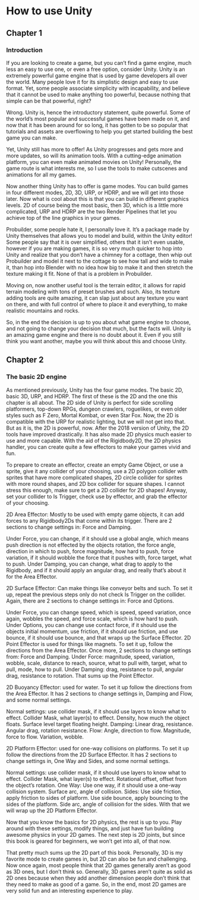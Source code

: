 # How to use Unity



## Chapter 1


### Introduction


If you are looking to create a game, but you can’t find a game engine, much less an easy to use one, or even a free option, consider Unity. Unity is an extremely powerful game engine that is used by game developers all over the world. Many people love it for its simplistic design and easy to use format. Yet, some people associate simplicity with incapability, and believe that it cannot be used to make anything too powerful, because nothing that simple can be that powerful, right? 


Wrong. Unity is, hence the introductory statement, quite powerful. Some of the world’s most popular and successful games have been made on it, and now that it has been around for so long, it has gotten to be so popular that tutorials and assets are overflowing to help you get started building the best game you can make.


Yet, Unity still has more to offer! As Unity progresses and gets more and more updates, so will its animation tools. With a cutting-edge animation platform, you can even make animated movies on Unity! Personally, the game route is what interests me, so I use the tools to make cutscenes and animations for all my games.


Now another thing Unity has to offer is game modes. You can build games in four different modes, 2D, 3D, URP, or HDRP, and we will get into those later. Now what is cool about this is that you can build in different graphics levels. 2D of course being the most basic, then 3D, which is a little more complicated, URP and HDRP are the two Render Pipelines that let you achieve top of the line graphics in your games.


Probuilder, some people hate it, I personally love it. It’s a package made by Unity themselves that allows you to model and build, within the Unity editor! Some people say that it is over simplified, others that it isn’t even usable, however if you are making games, it is so very much quicker to hop into Unity and realize that you don’t have a chimney for a cottage, then whip out Probuilder and model it next to the cottage to see how tall and wide to make it, than hop into Blender with no idea how big to make it and then stretch the texture making it fit. None of that is a problem in Probuilder.


Moving on, now another useful tool is the terrain editor, it allows for rapid terrain modeling with tons of preset brushes and such. Also, its texture adding tools are quite amazing, it can slap just about any texture you want on there, and with full control of where to place it and everything, to make realistic mountains and rocks.


So, in the end the decision is up to you about what game engine to choose, and not going to change your decision that much, but the facts will. Unity is an amazing game engine and there is no doubt about it. Even if you still think you want another, maybe you will think about this and choose Unity. 








## Chapter 2


### The basic 2D engine


As mentioned previously, Unity has the four game modes. The basic 2D, basic 3D, URP, and HDRP. The first of these is the 2D and the one this chapter is all about.
The 2D side of Unity is perfect for side scrolling platformers, top-down RPGs, dungeon crawlers, roguelikes, or even older styles such as F Zero, Mortal Kombat, or even Star Fox.
Now, the 2D is compatible with the URP for realistic lighting, but we will not get into that. But as it is, the 2D is powerful, now. After the 2018 version of Unity, the 2D tools have improved drastically. It has also made 2D physics much easier to use and more capable.
With the aid of the Rigidbody2D, the 2D physics handler, you can create quite a few effectors to make your games vivid and fun.


To prepare to create an effector, create an empty Game Object, or use a sprite, give it any collider of your choosing, use a 2D polygon collider with sprites that have more complicated shapes, 2D circle collider for sprites with more round shapes, and 2D box collider for square shapes. I cannot stress this enough, make sure to get a 2D collider for 2D shapes! Anyway, set your collider to Is Trigger, check use by effector, and grab the effector of your choosing.


2D Area Effector: Mostly to be used with empty game objects, it can add forces to any Rigidbody2Ds that come within its trigger. There are 2 sections to change settings in: Force and Damping.


Under Force, you can change, if it should use a global angle, which means push direction is not effected by the objects rotation, the force angle, direction in which to push, force magnitude, how hard to push, force variation, if it should wobble the force that it pushes with, force target, what to push. Under Damping, you can change, what drag to apply to the Rigidbody, and if it should apply an angular drag, and really that’s about it for the Area Effector.


2D Surface Effector: Can make things like conveyor belts and such. To set it up, repeat the previous steps only do not check Is Trigger on the collider. Again, there are 2 sections to change settings in: Force and Options.


Under Force, you can change speed, which is speed, speed variation, once again, wobbles the speed, and force scale, which is how hard to push. Under Options, you can change use contact force, if it should use the objects initial momentum, use friction, if it should use friction, and use bounce, if it should use bounce, and that wraps up the Surface Effector.
2D Point Effector is used for things like magnets. To set it up, follow the directions from the Area Effector. Once more, 2 sections to change settings from: Force and Damping.
Under Force: magnitude, speed, variation, wobble, scale, distance to reach, source, what to pull with, target, what to pull, mode, how to pull. Under Damping: drag, resistance to pull, angular drag, resistance to rotation. That sums up the Point Effector.


2D Buoyancy Effector: used for water. To set it up follow the directions from the Area Effector. It has 2 sections to change settings in, Damping and Flow, and some normal settings.


Normal settings: use collider mask, if it should use layers to know what to effect. Collider Mask, what layer(s) to effect. Density, how much the object floats. Surface level target floating height. Damping: Linear drag, resistance. Angular drag, rotation resistance. Flow: Angle, direction to flow. Magnitude, force to flow. Variation, wobble.


2D Platform Effector: used for one-way collisions on platforms. To set it up follow the directions from the 2D Surface Effector. It has 2 sections to change settings in, One Way and Sides, and some normal settings.


Normal settings: use collider mask, if it should use layers to know what to effect. Collider Mask, what layer(s) to effect. Rotational offset, offset from the object’s rotation. One Way: Use one way, if it should use a one-way collision system. Surface arc, angle of collision. Sides: Use side friction, apply friction to sides of platform. Use side bounce, apply bouncing to the sides of the platform. Side arc, angle of collision for the sides. With that we will wrap up the 2D Platform Effector.


Now that you know the basics for 2D physics, the rest is up to you. Play around with these settings, modify things, and just have fun building awesome physics in your 2D games. The next step is 2D joints, but since this book is geared for beginners, we won’t get into all, of that now. 


That pretty much sums up the 2D part of this book. Personally, 3D is my favorite mode to create games in, but 2D can also be fun and challenging. Now once again, most people think that 2D games generally aren’t as good as 3D ones, but I don’t think so. Generally, 3D games aren’t quite as solid as 2D ones because when they add another dimension people don’t think that they need to make as good of a game. So, in the end, most 2D games are very solid fun and an interesting experience to play.



